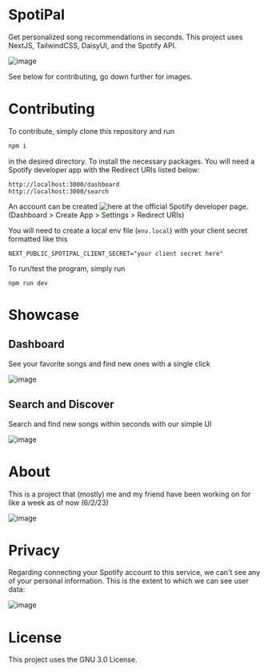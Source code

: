 # SpotiPal
Get personalized song recommendations in seconds. This project uses NextJS, TailwindCSS, DaisyUI, and the Spotify API.

![image](https://github.com/krozzi/SpotiPal/assets/107476445/1da8c59a-b4aa-4614-880a-79dfe8293e0c)

See below for contributing, go down further for images.

# Contributing
To contribute, simply clone this repository and run 
```cmd
npm i
```
in the desired directory. To install the necessary packages. You will need a Spotify developer app with the Redirect URIs listed below:
```
http://localhost:3000/dashboard
http://localhost:3000/search
```
An account can be created ![here](https://developer.spotify.com/) at the official Spotify developer page. 
(Dashboard > Create App > Settings > Redirect URIs)

You will need to create a local env file (`env.local`) with your client secret formatted like this 
```env
NEXT_PUBLIC_SPOTIPAL_CLIENT_SECRET="your client secret here"
```
To run/test the program, simply run 
```
npm run dev
```

# Showcase
## Dashboard
See your favorite songs and find new ones with a single click 

![image](https://cdn.discordapp.com/attachments/1035705871344341013/1113684249153916968/image.png)

## Search and Discover
Search and find new songs within seconds with our simple UI

![image](https://github.com/krozzi/SpotiPal/assets/107476445/c1d03c47-ec99-4cd4-8c84-b142b141340d)

# About
This is a project that (mostly) me and my friend have been working on for like a week as of now (6/2/23)

![image](https://github.com/krozzi/SpotiPal/assets/107476445/7cfeb66a-acff-4b50-9891-1d40348800df)

# Privacy
Regarding connecting your Spotify account to this service, we can't see any of your personal information.
This is the extent to which we can see user data:

![image](https://github.com/krozzi/SpotiPal/assets/107476445/e7a99e49-b5ee-4276-96be-e305cb4401d5)

# License
This project uses the GNU 3.0 License.
